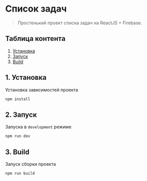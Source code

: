 # Список задач

> Простенький проект списка задач на ReactJS + Firebase.

## Таблица контента

1.  [Установка](#1-installation)
2.  [Запуск](#2-running)
3.  [Build](#3-build-the-documentation)

## 1. Установка

Установка зависимостей проекта

```sh
npm install
```

## 2. Запуск

Запуска в `development` режиме

```sh
npm run dev
```

## 3. Build

Запуск сборки проекта

```sh
npm run build
```
